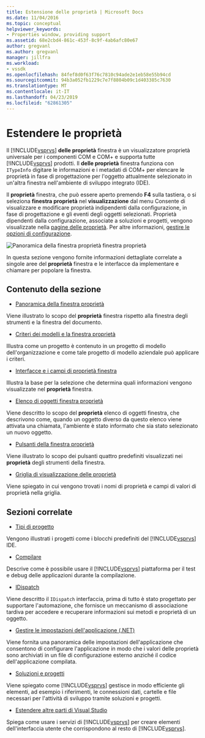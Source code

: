 ```yaml
---
title: Estensione delle proprietà | Microsoft Docs
ms.date: 11/04/2016
ms.topic: conceptual
helpviewer_keywords:
- Properties window, providing support
ms.assetid: 68e2cbd4-861c-453f-8c9f-4ab6afc80e67
author: gregvanl
ms.author: gregvanl
manager: jillfra
ms.workload:
- vssdk
ms.openlocfilehash: 84fef8d0f63f76c7810c94ade2e1eb58e55b94cd
ms.sourcegitcommit: 94b3a052fb1229c7e7f8804b09c1d403385c7630
ms.translationtype: MT
ms.contentlocale: it-IT
ms.lasthandoff: 04/23/2019
ms.locfileid: "62861305"
---
```

# <a name="extend-properties"></a>Estendere le proprietà
Il [!INCLUDE[vsprvs](../../code-quality/includes/vsprvs_md.md)] **delle proprietà** finestra è un visualizzatore proprietà universale per i componenti COM e COM+ e supporta tutte [!INCLUDE[vsprvs](../../code-quality/includes/vsprvs_md.md)] prodotti. Il **delle proprietà** finestra funziona con `ITypeInfo` digitare le informazioni e i metadati di COM+ per elencare le proprietà in fase di progettazione per l'oggetto attualmente selezionato in un'altra finestra nell'ambiente di sviluppo integrato (IDE).

 Il **proprietà** finestra, che può essere aperto premendo **F4** sulla tastiera, o si seleziona **finestra proprietà** nel **visualizzazione** dal menu Consente di visualizzare e modificare proprietà indipendenti dalla configurazione, in fase di progettazione e gli eventi degli oggetti selezionati. Proprietà dipendenti dalla configurazione, associate a soluzioni e progetti, vengono visualizzate nella [pagine delle proprietà](../../extensibility/internals/property-pages.md). Per altre informazioni, [gestire le opzioni di configurazione](../../extensibility/internals/managing-configuration-options.md).

 ![Panoramica della finestra proprietà](../../extensibility/internals/media/vspropertieswindow.png "vsPropertiesWindow") finestra proprietà

 In questa sezione vengono fornite informazioni dettagliate correlate a singole aree del **proprietà** finestra e le interfacce da implementare e chiamare per popolare la finestra.

## <a name="in-this-section"></a>Contenuto della sezione
- [Panoramica della finestra proprietà](../../extensibility/internals/properties-window-overview.md)

 Viene illustrato lo scopo del **proprietà** finestra rispetto alla finestra degli strumenti e la finestra del documento.

- [Criteri dei modelli e la finestra proprietà](../../extensibility/internals/template-policy-and-the-properties-window.md)

 Illustra come un progetto è contenuto in un progetto di modello dell'organizzazione e come tale progetto di modello aziendale può applicare i criteri.

- [Interfacce e i campi di proprietà finestra](../../extensibility/internals/properties-window-fields-and-interfaces.md)

 Illustra la base per la selezione che determina quali informazioni vengono visualizzate nel **proprietà** finestra.

- [Elenco di oggetti finestra proprietà](../../extensibility/internals/properties-window-object-list.md)

 Viene descritto lo scopo del **proprietà** elenco di oggetti finestra, che descrivono come, quando un oggetto diverso da questo elenco viene attivata una chiamata, l'ambiente è stato informato che sia stato selezionato un nuovo oggetto.

- [Pulsanti della finestra proprietà](../../extensibility/internals/properties-window-buttons.md)

 Viene illustrato lo scopo dei pulsanti quattro predefiniti visualizzati nei **proprietà** degli strumenti della finestra.

- [Griglia di visualizzazione delle proprietà](../../extensibility/internals/properties-display-grid.md)

 Viene spiegato in cui vengono trovati i nomi di proprietà e campi di valori di proprietà nella griglia.

## <a name="related-sections"></a>Sezioni correlate
- [Tipi di progetto](../../extensibility/internals/project-types.md)

 Vengono illustrati i progetti come i blocchi predefiniti del [!INCLUDE[vsprvs](../../code-quality/includes/vsprvs_md.md)] IDE.

- [Compilare](../../ide/compiling-and-building-in-visual-studio.md)

 Descrive come è possibile usare il [!INCLUDE[vsprvs](../../code-quality/includes/vsprvs_md.md)] piattaforma per il test e debug delle applicazioni durante la compilazione.

- [IDispatch](/previous-versions/windows/desktop/api/oaidl/nn-oaidl-idispatch)

 Viene descritto il `IDispatch` interfaccia, prima di tutto è stato progettato per supportare l'automazione, che fornisce un meccanismo di associazione tardiva per accedere e recuperare informazioni sui metodi e proprietà di un oggetto.

- [Gestire le impostazioni dell'applicazione (.NET)](../../ide/managing-application-settings-dotnet.md)

 Viene fornita una panoramica delle impostazioni dell'applicazione che consentono di configurare l'applicazione in modo che i valori delle proprietà sono archiviati in un file di configurazione esterno anziché il codice dell'applicazione compilata.

- [Soluzioni e progetti](../../ide/solutions-and-projects-in-visual-studio.md)

 Viene spiegato come [!INCLUDE[vsprvs](../../code-quality/includes/vsprvs_md.md)] gestisce in modo efficiente gli elementi, ad esempio i riferimenti, le connessioni dati, cartelle e file necessari per l'attività di sviluppo tramite soluzioni e progetti.

- [Estendere altre parti di Visual Studio](../../extensibility/extending-other-parts-of-visual-studio.md)

 Spiega come usare i servizi di [!INCLUDE[vsprvs](../../code-quality/includes/vsprvs_md.md)] per creare elementi dell'interfaccia utente che corrispondono al resto di [!INCLUDE[vsprvs](../../code-quality/includes/vsprvs_md.md)].